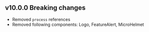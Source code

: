 ## v10.0.0 Breaking changes

- Removed `process` references
- Removed following components: Logo, FeatureAlert, MicroHelmet
